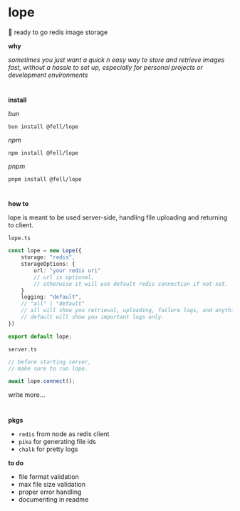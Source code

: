 # lope

🔮 ready to go redis image storage

**why**

_sometimes you just want a quick n easy way to store and retrieve images fast, without a hassle to set up, especially for personal projects or development environments_

#

**install**

_bun_

`bun install @fell/lope`

_npm_

`npm install @fell/lope`

_pnpm_

`pnpm install @fell/lope`

#

**how to**

lope is meant to be used server-side, handling file uploading and returning to client.

`lope.ts`

```ts
const lope = new Lope({
    storage: "redis",
    storageOptions: {
        url: "your redis uri"
        // url is optional,
        // otherwise it will use default redis connection if not set.
    }
    logging: "default",
    // "all" | "default"
    // all will show you retrieval, uploading, failure logs, and anything extra.
    // default will show you important logs only.
})

export default lope;
```

`server.ts`

```ts
// before starting server,
// make sure to run lope.

await lope.connect();
```

write more...

#

**pkgs**

- `redis` from node as redis client
- `pika` for generating file ids
- `chalk` for pretty logs

**to do**

- file format validation
- max file size validation
- proper error handling
- documenting in readme
